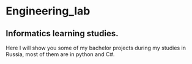 # Engineering_lab
## Informatics learning studies.
Here I will show you some of my bachelor projects during my studies in Russia, most of them are in python and C#.
